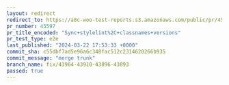 ```yaml
---
layout: redirect
redirect_to: https://a8c-woo-test-reports.s3.amazonaws.com/public/pr/45597/e2e/index.html
pr_number: 45597
pr_title_encoded: "Sync+stylelint%2C+classnames+versions"
pr_test_type: e2e
last_published: "2024-03-22 17:53:33 +0000"
commit_sha: c55dbf7ad5e96a6c348fac512c2314620266b935
commit_message: "merge trunk"
branch_name: fix/43964-43910-43896-43893
passed: true
---
```

